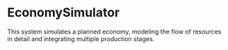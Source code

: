 # EconomySimulator
This system simulates a planned economy, modeling the flow of resources in detail and integrating multiple production stages.
